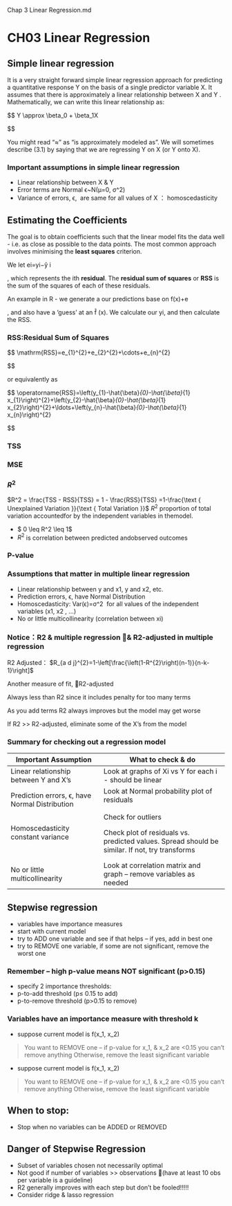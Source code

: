 Chap 3 Linear Regression.md

# CH03 Linear Regression

## Simple linear regression

It is a very straight forward simple linear regression approach for predicting a quantitative response Y on the basis of a single predictor variable X. It assumes that there is approximately a linear relationship between X and Y . Mathematically, we can write this linear relationship as:

$$
Y \approx \beta_0 + \beta_1X

$$

You might read “≈” as “is approximately modeled as”. We will sometimes describe (3.1) by saying that we are regressing Y on X (or Y onto X).

### Important assumptions in simple linear regression

- Linear relationship between X & Y
- Error terms are Normal ϵ~N(μ=0, σ^2)
- Variance of errors, ϵ,  are same  for all values of X ： homoscedasticity

## Estimating the Coefficients

The goal is to obtain coefficients such that the linear model fits
the data well - i.e. as close as possible to the data points. The most
common approach involves minimising the **least squares** criterion.

We let ei=yi−ŷ i

, which represents the ith **residual**. The **residual sum of squares** or **RSS** is the sum of the squares of each of these residuals.

An example in R - we generate a our predictions base on f(x)+e

, and also have a ‘guess’ at an f̂ (x). We calculate our yi, and then calculate the RSS.

### RSS:Residual Sum of Squares


$$
\mathrm{RSS}=e_{1}^{2}+e_{2}^{2}+\cdots+e_{n}^{2}

$$

or equivalently as

$$
\operatorname{RSS}=\left(y_{1}-\hat{\beta}_{0}-\hat{\beta}_{1} x_{1}\right)^{2}+\left(y_{2}-\hat{\beta}_{0}-\hat{\beta}_{1} x_{2}\right)^{2}+\ldots+\left(y_{n}-\hat{\beta}_{0}-\hat{\beta}_{1} x_{n}\right)^{2}

$$

### TSS

### MSE

### $R^2$
$R^2 = \frac{TSS - RSS}{TSS} = 1 - \frac{RSS}{TSS} =1-\frac{\text { Unexplained Variation }}{\text { Total Variation }}$
$R^2$ proportion of total variation accountedfor by the independent variables in themodel.

- $ 0 \leq R^2 \leq 1$
- $R^2$ is correlation between predicted andobserved outcomes

### P-value
### Assumptions that matter in multiple linear regression

- Linear relationship between y and x1, y and x2, etc.
- Prediction errors, ϵ, have Normal Distribution
- Homoscedasticity: Var(ϵ)=σ^2  for all values of the independent variables (x1, x2 , …)
- No or little multicollinearity (correlation between xi)

### Notice：R2  &  multiple regression & R2-adjusted in multiple regression

R2  Adjusted： $R_{a d j}^{2}=1-\left[\frac{\left(1-R^{2}\right)(n-1)}{n-k-1}\right]$

Another measure of fit, R2-adjusted

Always less than R2 since it includes penalty for too many terms

As you add terms R2 always improves but the model may get worse

If R2 >> R2-adjusted, eliminate some of the X’s from the model

### Summary for checking out a regression model

| Important Assumption                                     | What to check & do                                                                             |
| -------------------------------------------------------- | ---------------------------------------------------------------------------------------------- |
| Linear relationship between Y and X’s                    | Look at graphs of Xi vs Y for each i  -  should be linear                                      |
| Prediction errors, ϵ, have Normal Distribution<br/><br/> | Look at Normal probability plot of residuals<br/><br/>Check for outliers                       |
| Homoscedasticity<br/>constant variance<br/><br/><br/>    | Check plot of residuals vs. predicted values. Spread should be similar. If not, try transforms |
| No or little multicollinearity                           | Look at correlation matrix and graph – remove variables as needed                              |

## Stepwise regression

- variables have importance measures
- start with current model
- try to ADD one variable and see if that helps – if yes, add in best one
- try to REMOVE one variable, if some are not significant, remove the worst one

### Remember – high p-value means NOT significant  (p>0.15)

- specify 2 importance thresholds:
- p-to-add threshold (p≤ 0.15 to add)
- p-to-remove threshold (p>0.15 to remove)

### Variables have an importance measure with threshold k

- suppose current model is f(x_1, x_2)

> You want to REMOVE one – if p-value for x_1, & x_2 are <0.15 you can’t remove anything
> Otherwise, remove the least significant variable

- suppose current model is f(x_1, x_2)

> You want to REMOVE one – if p-value for x_1, & x_2 are <0.15 you can’t remove anything
> Otherwise, remove the least significant variable

## When to stop:

- Stop when no variables can be ADDED or REMOVED


## Danger of Stepwise Regression

- Subset of variables chosen not necessarily optimal
- Not good if number of variables >> observations (have at least 10 obs per variable is a guideline)
- R2   generally improves with each step but don’t be fooled!!!!!
- Consider ridge & lasso regression
